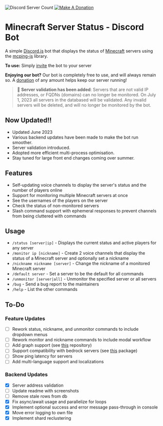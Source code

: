 ![Discord Server Count](https://img.shields.io/endpoint?url=https%3A%2F%2Frunkit.io%2Fthedjchi%2Fmcstatus-discordbot%2Fbranches%2Fmaster)
[![Make A Donation](https://img.shields.io/static/v1?label=&message=Donate&color=d9b811&logo=buymeacoffee&logoColor=white)](https://www.buymeacoffee.com/rahulrao)

# Minecraft Server Status - Discord Bot

A simple [Discord.js](https://www.npmjs.com/package/discord.js) bot that displays the status of [Minecraft](https://minecraft.gamepedia.com) servers using the [mcping-js](https://www.npmjs.com/package/mcping-js) library.

**To use:** Simply [invite](https://discord.com/api/oauth2/authorize?client_id=788083161296273517&permissions=268435472&scope=bot%20applications.commands) the bot to your server

**Enjoying our bot?** Our bot is completely free to use, and will always remain so. A [donation](https://www.buymeacoffee.com/rahulrao) of any amount helps keep our server running!

> :construction: **Server validation has been added**: Servers that are not valid IP addresses, or FQDNs (domains) can no longer be monitored. On July 1, 2023 all servers in the databased will be validated. Any invalid servers will be deleted, and will no longer be monitored by the bot.

## Now Updated!!

- Updated June 2023
- Various backend updates have been made to make the bot run smoother.
- Server validation introduced.
- Adopted more efficient multi-process optimisation.
- Stay tuned for large front end changes coming over summer.

## Features

- Self-updating voice channels to display the server's status and the number of players online
- Support for monitoring multiple Minecraft servers at once
- See the usernames of the players on the server
- Check the status of non-monitored servers
- Slash command support with ephemeral responses to prevent channels from being cluttered with commands

## Usage

- `/status [server|ip]` - Displays the current status and active players for any server
- `/monitor ip [nickname]` - Create 2 voice channels that display the status of a Minecraft server and optionally set a nickname
- `/nickname nickname [server]` - Change the nickname of a monitored Minecraft server
- `/default server` - Set a server to be the default for all commands
- `/unmonitor [server|all]` - Unmonitor the specified server or all servers
- `/bug` - Send a bug report to the maintainers
- `/help` - List the other commands

## To-Do

### Feature Updates

- [ ] Rework status, nickname, and unmonitor commands to include dropdown menus
- [ ] Rework monitor and nickname commands to include modal workflow
- [ ] Add graph support (see [this](https://github.com/cappig/MC-status-bot) repository)
- [ ] Support compatibility with bedrock servers (see [this](https://www.npmjs.com/package/minecraft-server-util?activeTab=readme) package)
- [ ] Show ping latency for servers
- [ ] Add multi-language support and localizations

### Backend Updates

- [x] Server address validation
- [ ] Update readme with screenshots
- [ ] Remove stale rows from db
- [x] Fix async/await usage and parallelize for loops
- [x] Implement optional success and error message pass-through in console
- [x] Move error logging to own file
- [x] Implement shard reclustering
